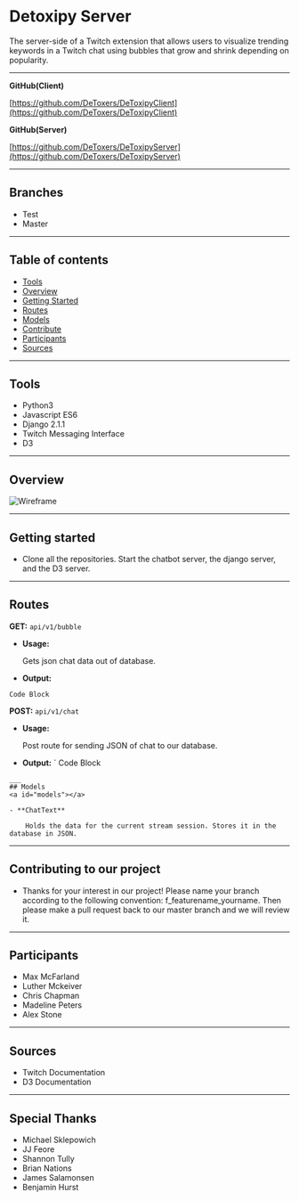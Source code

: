 # Detoxipy Server
The server-side of a Twitch extension that allows users to visualize trending keywords in a Twitch chat using bubbles that grow and shrink depending on popularity.
___

**GitHub(Client)**

[https://github.com/DeToxers/DeToxipyClient](https://github.com/DeToxers/DeToxipyClient)

**GitHub(Server)**

[https://github.com/DeToxers/DeToxipyServer](https://github.com/DeToxers/DeToxipyServer)
___
## Branches
* Test
* Master
___
## Table of contents
* [Tools](#tools)
* [Overview](#overview)
* [Getting Started](#start)
* [Routes](#routes)
* [Models](#models)
* [Contribute](#contrib)
* [Participants](#participants)
* [Sources](#sources)
___
<a id="tools"></a>
## Tools
- Python3
- Javascript ES6
- Django 2.1.1
- Twitch Messaging Interface
- D3

___
<a id="overview"></a>
## Overview
![Wireframe](/wireframe.jpeg)

___
## Getting started
<a id="start"></a>
- Clone all the repositories. Start the chatbot server, the django server, and the D3 server.
___

## Routes

<a id="routes"></a>

**GET:**  `api/v1/bubble`

- **Usage:**

    Gets json chat data out of database.

- **Output:**
```
Code Block
```

**POST:**  `api/v1/chat`

- **Usage:**

    Post route for sending JSON of chat to our database.

- **Output:**
`
Code Block
```
___
## Models
<a id="models"></a>

- **ChatText**

    Holds the data for the current stream session. Stores it in the database in JSON.
```
___
<a id="contrib"></a>
## Contributing to our project
- Thanks for your interest in our project! Please name your branch according to the following convention: f_featurename_yourname. Then please make a pull request back to our master branch and we will review it.
___
<a id="participants"></a>
## Participants
- Max McFarland
- Luther Mckeiver
- Chris Chapman
- Madeline Peters
- Alex Stone
___
<a id="sources"></a>
## Sources
- Twitch Documentation
- D3 Documentation
___
<a id="Special Thanks"></a>
## Special Thanks
- Michael Sklepowich
- JJ Feore
- Shannon Tully
- Brian Nations
- James Salamonsen
- Benjamin Hurst
